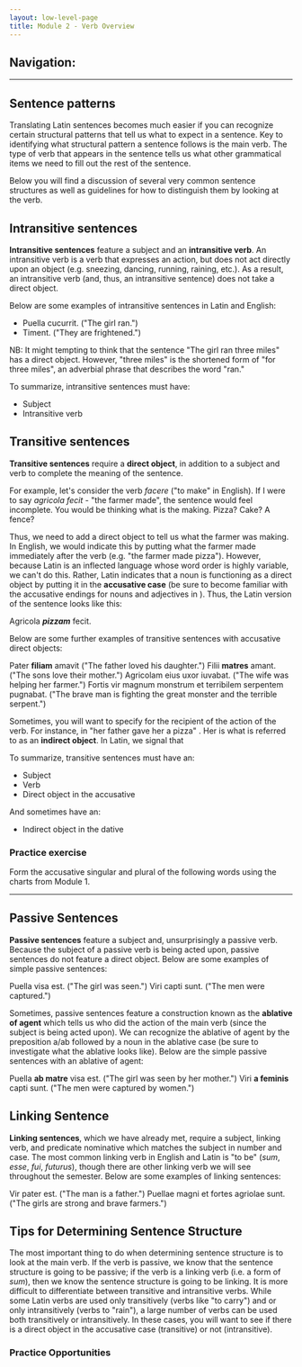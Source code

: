 ```yaml
---
layout: low-level-page
title: Module 2 - Verb Overview
---
```


## Navigation:

<hr>

## Sentence patterns

Translating Latin sentences becomes much easier if you can recognize certain structural patterns that tell us what to expect in a sentence. Key to identifying what structural pattern a sentence follows is the main verb. The type of verb that appears in the sentence tells us what other grammatical items we need to fill out the rest of the sentence.

Below you will find a discussion of several very common sentence structures as well as guidelines for how to distinguish them by looking at the verb.

## Intransitive sentences

**Intransitive sentences** feature a subject and an **intransitive verb**. An intransitive verb is a verb that expresses an action, but does not act directly upon an object (e.g. sneezing, dancing, running, raining, etc.). As a result, an intransitive verb (and, thus, an intransitive sentence) does not take a direct object.

Below are some examples of intransitive sentences in Latin and English:

* Puella cucurrit. ("The girl ran.")
* Timent. ("They are frightened.")

NB: It might tempting to think that the sentence "The girl ran three miles" has a direct object. However, "three miles" is the shortened form of "for three miles", an adverbial phrase that describes the word "ran."

To summarize, intransitive sentences must have:
* Subject
* Intransitive verb

## Transitive sentences

**Transitive sentences** require a **direct object**, in addition to a subject and verb to complete the meaning of the sentence.

For example, let's consider the verb *facere* ("to make" in English). If I were to say *agricola fecit* - "the farmer made", the sentence would feel incomplete. You would be thinking what is the making. Pizza? Cake? A fence?

Thus, we need to add a direct object to tell us what the farmer was making. In English, we would indicate this by putting what the farmer made immediately after the verb (e.g. "the farmer made pizza"). However, because Latin is an inflected language whose word order is highly variable, we can't do this. Rather, Latin indicates that a noun is functioning as a direct object by putting it in the **accusative case** (be sure to become familiar with the accusative endings for nouns and adjectives in ). Thus, the Latin version of the sentence looks like this:

Agricola ***pizzam*** fecit.

Below are some further examples of transitive sentences with accusative direct objects:

Pater **filiam** amavit ("The father loved his daughter.")
Filii **matres** amant. ("The sons love their mother.")
Agricolam eius uxor iuvabat. ("The wife was helping her farmer.")
Fortis vir magnum monstrum et terribilem serpentem pugnabat. ("The brave man is fighting the great monster and the terrible serpent.")

Sometimes, you will want to specify for the recipient of the action of the verb. For instance, in "her father gave her a pizza"  . Her is what is referred to as an **indirect object**. In Latin, we signal that

To summarize, transitive sentences must have an:
* Subject
* Verb
* Direct object in the accusative

And sometimes have an:
* Indirect object in the dative

### Practice exercise

Form the accusative singular and plural of the following words using the charts from Module 1.

<HR>

## Passive Sentences

**Passive sentences** feature a subject and, unsurprisingly a passive verb. Because the subject of a passive verb is being acted upon, passive sentences do not feature a direct object. Below are some examples of simple passive sentences:

Puella visa est. ("The girl was seen.")
Viri capti sunt. ("The men were captured.")

Sometimes, passive sentences feature a construction known as the **ablative of agent** which tells us who did the action of the main verb (since the subject is being acted upon). We can recognize the ablative of agent by the preposition a/ab followed by a noun in the ablative case (be sure to investigate what the ablative looks like). Below are the simple passive sentences with an ablative of agent:

Puella **ab matre** visa est. ("The girl was seen by her mother.")
Viri **a feminis** capti sunt. ("The men were captured by women.")

## Linking Sentence

**Linking sentences**, which we have already met, require a subject, linking verb, and predicate nominative which matches the subject in number and case. The most common linking verb in English and Latin is "to be" (*sum*, *esse*, *fui*, *futurus*), though there are other linking verb we will see throughout the semester. Below are some examples of linking sentences:

Vir pater est. ("The man is a father.")
Puellae magni et fortes agriolae sunt. ("The girls are strong and brave farmers.")

## Tips for Determining Sentence Structure

The most important thing to do when determining sentence structure is to look at the main verb. If the verb is passive, we know that the sentence structure is going to be passive; if the verb is a linking verb (i.e. a form of *sum*), then we know the sentence structure is going to be linking. It is more difficult to differentiate between transitive and intransitive verbs. While some Latin verbs are used only transitively (verbs like "to carry") and or only intransitively (verbs to "rain"), a large number of verbs can be used both transitively or intransitively. In these cases, you will want to see if there is a direct object in the accusative case (transitive) or not (intransitive).

### Practice Opportunities
